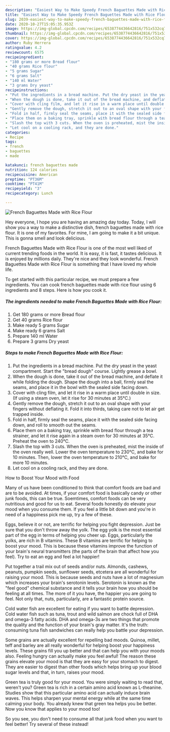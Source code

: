 ```yaml
---
description: "Easiest Way to Make Speedy French Baguettes Made with Rice Flour"
title: "Easiest Way to Make Speedy French Baguettes Made with Rice Flour"
slug: 2039-easiest-way-to-make-speedy-french-baguettes-made-with-rice-flour
date: 2020-10-27T15:05:35.953Z
image: https://img-global.cpcdn.com/recipes/6538774436642816/751x532cq70/french-baguettes-made-with-rice-flour-recipe-main-photo.jpg
thumbnail: https://img-global.cpcdn.com/recipes/6538774436642816/751x532cq70/french-baguettes-made-with-rice-flour-recipe-main-photo.jpg
cover: https://img-global.cpcdn.com/recipes/6538774436642816/751x532cq70/french-baguettes-made-with-rice-flour-recipe-main-photo.jpg
author: Ruby Herrera
ratingvalue: 4.2
reviewcount: 6575
recipeingredient:
- "180 grams or more Bread flour"
- "40 grams Rice flour"
- "5 grams Sugar"
- "6 grams Salt"
- "140 ml Water"
- "3 grams Dry yeast"
recipeinstructions:
- "Put the ingredients in a bread machine. Put the dry yeast in the yeast compartment. Start the &#34;bread dough&#34; course. Lightly grease a bowl."
- "When the dough is done, take it out of the bread machine, and deflate it while folding the dough. Shape the dough into a ball, firmly seal the seams, and place it in the bowl with the sealed side facing down."
- "Cover with cling film, and let it rise in a warm place until double in size. (If using a steam oven, let it rise for 30 minutes at 35℃.)"
- "Gently remove the dough, stretch it out to an oval shape with your fingers without deflating it. Fold it into thirds, taking care not to let air get trapped inside."
- "Fold in half, firmly seal the seams, place it with the sealed side facing down, and roll to smooth out the seams."
- "Place them on a baking tray, sprinkle with bread flour through a tea strainer, and let it rise again in a steam oven for 30 minutes at 35℃. Preheat the oven to 240℃."
- "Slash the top with 3 cuts. When the oven is preheated, mist the inside of the oven really well. Lower the oven temperature to 230℃, and bake for 10 minutes. Then, lower the oven temperature to 210℃, and bake for more 10 minutes."
- "Let cool on a cooling rack, and they are done."
categories:
- Recipe
tags:
- french
- baguettes
- made

katakunci: french baguettes made 
nutrition: 124 calories
recipecuisine: American
preptime: "PT36M"
cooktime: "PT41M"
recipeyield: "3"
recipecategory: Lunch

---
```



![French Baguettes Made with Rice Flour](https://img-global.cpcdn.com/recipes/6538774436642816/751x532cq70/french-baguettes-made-with-rice-flour-recipe-main-photo.jpg)

Hey everyone, I hope you are having an amazing day today. Today, I will show you a way to make a distinctive dish, french baguettes made with rice flour. It is one of my favorites. For mine, I am going to make it a bit unique. This is gonna smell and look delicious.



French Baguettes Made with Rice Flour is one of the most well liked of current trending foods in the world. It is easy, it is fast, it tastes delicious. It is enjoyed by millions daily. They're nice and they look wonderful. French Baguettes Made with Rice Flour is something that I have loved my whole life.


To get started with this particular recipe, we must prepare a few ingredients. You can cook french baguettes made with rice flour using 6 ingredients and 8 steps. Here is how you cook it.

<!--inarticleads1-->

##### The ingredients needed to make French Baguettes Made with Rice Flour:

1. Get 180 grams or more Bread flour
1. Get 40 grams Rice flour
1. Make ready 5 grams Sugar
1. Make ready 6 grams Salt
1. Prepare 140 ml Water
1. Prepare 3 grams Dry yeast




<!--inarticleads2-->

##### Steps to make French Baguettes Made with Rice Flour:

1. Put the ingredients in a bread machine. Put the dry yeast in the yeast compartment. Start the &#34;bread dough&#34; course. Lightly grease a bowl.
1. When the dough is done, take it out of the bread machine, and deflate it while folding the dough. Shape the dough into a ball, firmly seal the seams, and place it in the bowl with the sealed side facing down.
1. Cover with cling film, and let it rise in a warm place until double in size. (If using a steam oven, let it rise for 30 minutes at 35℃.)
1. Gently remove the dough, stretch it out to an oval shape with your fingers without deflating it. Fold it into thirds, taking care not to let air get trapped inside.
1. Fold in half, firmly seal the seams, place it with the sealed side facing down, and roll to smooth out the seams.
1. Place them on a baking tray, sprinkle with bread flour through a tea strainer, and let it rise again in a steam oven for 30 minutes at 35℃. Preheat the oven to 240℃.
1. Slash the top with 3 cuts. When the oven is preheated, mist the inside of the oven really well. Lower the oven temperature to 230℃, and bake for 10 minutes. Then, lower the oven temperature to 210℃, and bake for more 10 minutes.
1. Let cool on a cooling rack, and they are done.




How to Boost Your Mood with Food


Many of us have been conditioned to think that comfort foods are bad and are to be avoided. At times, if your comfort food is basically candy or other junk foods, this can be true. Soemtimes, comfort foods can be very nutritious and good for us to eat. Several foods honestly do elevate your mood when you consume them. If you feel a little bit down and you're in need of a happiness pick me up, try a few of these.

Eggs, believe it or not, are terrific for helping you fight depression. Just be sure that you don't throw away the yolk. The egg yolk is the most essential part of the egg in terms of helping you cheer up. Eggs, particularly the yolks, are rich in B vitamins. These B vitamins are terrific for helping to boost your mood. This is because these vitamins improve the function of your brain's neural transmitters (the parts of the brain that affect how you feel). Try to eat an egg and feel a lot happier!

Put together a trail mix out of seeds and/or nuts. Almonds, cashews, peanuts, pumpkin seeds, sunflower seeds, etcetera are all wonderful for raising your mood. This is because seeds and nuts have a lot of magnesium which increases your brain's serotonin levels. Serotonin is known as the "feel good" chemical substance and it tells your brain how you should be feeling at all times. The more of it you have, the happier you are going to feel. Not only that, nuts, particularly, are a fantastic protein source.

Cold water fish are excellent for eating if you want to battle depression. Cold water fish such as tuna, trout and wild salmon are chock full of DHA and omega-3 fatty acids. DHA and omega-3s are two things that promote the quality and the function of your brain's gray matter. It's the truth: consuming tuna fish sandwiches can really help you battle your depression. 

Some grains are actually excellent for repelling bad moods. Quinoa, millet, teff and barley are all really wonderful for helping boost your happiness levels. These grains fill you up better and that can help you with your moods also. Feeling hungry can actually make you feel awful! The reason these grains elevate your mood is that they are easy for your stomach to digest. They are easier to digest than other foods which helps bring up your blood sugar levels and that, in turn, raises your mood.

Green tea is truly good for your mood. You were simply waiting to read that, weren't you? Green tea is rich in a certain amino acid known as L-theanine. Studies show that this particular amino acid can actually induce brain waves. This helps sharpen your mental energy while at the same time calming your body. You already knew that green tea helps you be better. Now you know that applies to your mood too!

So you see, you don't need to consume all that junk food when you want to feel better! Try several of these instead!

